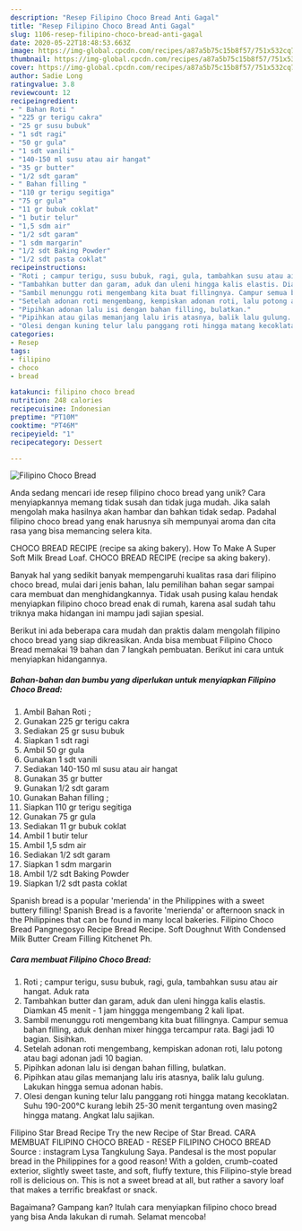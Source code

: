 ```yaml
---
description: "Resep Filipino Choco Bread Anti Gagal"
title: "Resep Filipino Choco Bread Anti Gagal"
slug: 1106-resep-filipino-choco-bread-anti-gagal
date: 2020-05-22T18:48:53.663Z
image: https://img-global.cpcdn.com/recipes/a87a5b75c15b8f57/751x532cq70/filipino-choco-bread-foto-resep-utama.jpg
thumbnail: https://img-global.cpcdn.com/recipes/a87a5b75c15b8f57/751x532cq70/filipino-choco-bread-foto-resep-utama.jpg
cover: https://img-global.cpcdn.com/recipes/a87a5b75c15b8f57/751x532cq70/filipino-choco-bread-foto-resep-utama.jpg
author: Sadie Long
ratingvalue: 3.8
reviewcount: 12
recipeingredient:
- " Bahan Roti "
- "225 gr terigu cakra"
- "25 gr susu bubuk"
- "1 sdt ragi"
- "50 gr gula"
- "1 sdt vanili"
- "140-150 ml susu atau air hangat"
- "35 gr butter"
- "1/2 sdt garam"
- " Bahan filling "
- "110 gr terigu segitiga"
- "75 gr gula"
- "11 gr bubuk coklat"
- "1 butir telur"
- "1,5 sdm air"
- "1/2 sdt garam"
- "1 sdm margarin"
- "1/2 sdt Baking Powder"
- "1/2 sdt pasta coklat"
recipeinstructions:
- "Roti ; campur terigu, susu bubuk, ragi, gula, tambahkan susu atau air hangat. Aduk rata"
- "Tambahkan butter dan garam, aduk dan uleni hingga kalis elastis. Diamkan 45 menit - 1 jam hinggga mengembang 2 kali lipat."
- "Sambil menunggu roti mengembang kita buat fillingnya. Campur semua bahan filling, aduk denhan mixer hingga tercampur rata. Bagi jadi 10 bagian. Sisihkan."
- "Setelah adonan roti mengembang, kempiskan adonan roti, lalu potong atau bagi adonan jadi 10 bagian."
- "Pipihkan adonan lalu isi dengan bahan filling, bulatkan."
- "Pipihkan atau gilas memanjang lalu iris atasnya, balik lalu gulung. Lakukan hingga semua adonan habis."
- "Olesi dengan kuning telur lalu panggang roti hingga matang kecoklatan. Suhu 190-200°C kurang lebih 25-30 menit tergantung oven masing2 hingga matang. Angkat lalu sajikan."
categories:
- Resep
tags:
- filipino
- choco
- bread

katakunci: filipino choco bread 
nutrition: 248 calories
recipecuisine: Indonesian
preptime: "PT10M"
cooktime: "PT46M"
recipeyield: "1"
recipecategory: Dessert

---
```



![Filipino Choco Bread](https://img-global.cpcdn.com/recipes/a87a5b75c15b8f57/751x532cq70/filipino-choco-bread-foto-resep-utama.jpg)

Anda sedang mencari ide resep filipino choco bread yang unik? Cara menyiapkannya memang tidak susah dan tidak juga mudah. Jika salah mengolah maka hasilnya akan hambar dan bahkan tidak sedap. Padahal filipino choco bread yang enak harusnya sih mempunyai aroma dan cita rasa yang bisa memancing selera kita.

CHOCO BREAD RECIPE (recipe sa aking bakery). How To Make A Super Soft Milk Bread Loaf. CHOCO BREAD RECIPE (recipe sa aking bakery).

Banyak hal yang sedikit banyak mempengaruhi kualitas rasa dari filipino choco bread, mulai dari jenis bahan, lalu pemilihan bahan segar sampai cara membuat dan menghidangkannya. Tidak usah pusing kalau hendak menyiapkan filipino choco bread enak di rumah, karena asal sudah tahu triknya maka hidangan ini mampu jadi sajian spesial.


Berikut ini ada beberapa cara mudah dan praktis dalam mengolah filipino choco bread yang siap dikreasikan. Anda bisa membuat Filipino Choco Bread memakai 19 bahan dan 7 langkah pembuatan. Berikut ini cara untuk menyiapkan hidangannya.

<!--inarticleads1-->

##### Bahan-bahan dan bumbu yang diperlukan untuk menyiapkan Filipino Choco Bread:

1. Ambil  Bahan Roti ;
1. Gunakan 225 gr terigu cakra
1. Sediakan 25 gr susu bubuk
1. Siapkan 1 sdt ragi
1. Ambil 50 gr gula
1. Gunakan 1 sdt vanili
1. Sediakan 140-150 ml susu atau air hangat
1. Gunakan 35 gr butter
1. Gunakan 1/2 sdt garam
1. Gunakan  Bahan filling ;
1. Siapkan 110 gr terigu segitiga
1. Gunakan 75 gr gula
1. Sediakan 11 gr bubuk coklat
1. Ambil 1 butir telur
1. Ambil 1,5 sdm air
1. Sediakan 1/2 sdt garam
1. Siapkan 1 sdm margarin
1. Ambil 1/2 sdt Baking Powder
1. Siapkan 1/2 sdt pasta coklat


Spanish bread is a popular &#39;merienda&#39; in the Philippines with a sweet buttery filling! Spanish Bread is a favorite &#39;merienda&#39; or afternoon snack in the Philippines that can be found in many local bakeries. Filipino Choco Bread Pangnegosyo Recipe Bread Recipe. Soft Doughnut With Condensed Milk Butter Cream Filling Kitchenet Ph. 

<!--inarticleads2-->

##### Cara membuat Filipino Choco Bread:

1. Roti ; campur terigu, susu bubuk, ragi, gula, tambahkan susu atau air hangat. Aduk rata
1. Tambahkan butter dan garam, aduk dan uleni hingga kalis elastis. Diamkan 45 menit - 1 jam hinggga mengembang 2 kali lipat.
1. Sambil menunggu roti mengembang kita buat fillingnya. Campur semua bahan filling, aduk denhan mixer hingga tercampur rata. Bagi jadi 10 bagian. Sisihkan.
1. Setelah adonan roti mengembang, kempiskan adonan roti, lalu potong atau bagi adonan jadi 10 bagian.
1. Pipihkan adonan lalu isi dengan bahan filling, bulatkan.
1. Pipihkan atau gilas memanjang lalu iris atasnya, balik lalu gulung. Lakukan hingga semua adonan habis.
1. Olesi dengan kuning telur lalu panggang roti hingga matang kecoklatan. Suhu 190-200°C kurang lebih 25-30 menit tergantung oven masing2 hingga matang. Angkat lalu sajikan.


Filipino Star Bread Recipe Try the new Recipe of Star Bread. CARA MEMBUAT FILIPINO CHOCO BREAD - RESEP FILIPINO CHOCO BREAD Source : instagram Lysa Tangkulung Saya. Pandesal is the most popular bread in the Philippines for a good reason! With a golden, crumb-coated exterior, slightly sweet taste, and soft, fluffy texture, this Filipino-style bread roll is delicious on. This is not a sweet bread at all, but rather a savory loaf that makes a terrific breakfast or snack. 

Bagaimana? Gampang kan? Itulah cara menyiapkan filipino choco bread yang bisa Anda lakukan di rumah. Selamat mencoba!

